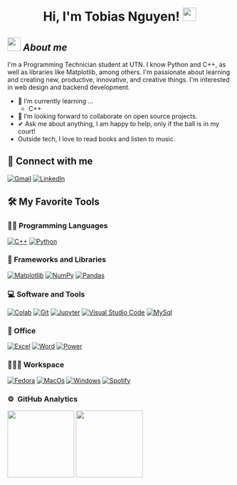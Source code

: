 <h1 align="center">
Hi, I'm Tobias Nguyen!
	<a href="https://github.com/HainZukk" target="_self">
		<img src="https://media.giphy.com/media/hvRJCLFzcasrR4ia7z/giphy.gif" width="30">
	</a>

## <img src="https://media.giphy.com/media/ObNTw8Uzwy6KQ/giphy.gif" width="30px">&nbsp;***About me***

I'm a Programming Technician student at UTN. I know Python and C++, as well as libraries like Matplotlib, among others. I'm passionate about learning and creating new, productive, innovative, and creative things.
I'm interested in web design and backend development.
- 🌱 I’m currently learning ...
  - C++
- 👯 I’m looking forward to collaborate on open source projects.
- ✔ Ask me about anything, I am happy to help, only if the ball is in my court!<br>
- Outside tech, I love to read books and listen to music.


 ## 🤝 Connect with me
<p align="left">
	<a href="dinoliu570@gmail.com"><img img src="https://img.shields.io/badge/Gmail-D14836?style=for-the-badge&logo=gmail&logoColor=white" alt="Gmail"/></a>
	<a href="https://www.linkedin.com/in/tobias-marcelo-nguyen-61496521b/"><img src="https://img.shields.io/badge/linkedin-%230077B5.svg?style=for-the-badge&logo=linkedin&logoColor=white" alt="LinkedIn"/></a>
</p>

## 🛠️ My Favorite Tools

### 👨‍💻 Programming Languages

<p>
    <a href="https://github.com/HainZukk"><img alt="C++" src="https://img.shields.io/badge/c++-%2300599C.svg?style=for-the-badge&logo=c%2B%2B&logoColor=white"></a>
    <a href="https://github.com/HainZukk"><img alt="Python" src="https://img.shields.io/badge/python-3670A0?style=for-the-badge&logo=python&logoColor=ffdd54"></a>
</p>

### 🧰 Frameworks and Libraries

<p>
    <a href="https://github.com/HainZukk"><img alt="Matplotlib" src="https://img.shields.io/badge/Matplotlib-%23ffffff.svg?style=for-the-badge&logo=Matplotlib&logoColor=black"></a>
    <a href="https://github.com/HainZukk"><img alt="NumPy" src="https://img.shields.io/badge/numpy-%23013243.svg?style=for-the-badge&logo=numpy&logoColor=white"></a>
    <a href="https://github.com/HainZukk"><img alt="Pandas" src="https://img.shields.io/badge/pandas-%23150458.svg?style=for-the-badge&logo=pandas&logoColor=white"></a>
</p>

### 💻 Software and Tools

<p>
    <a href="https://github.com/HainZukk"><img alt="Colab" src="https://img.shields.io/badge/Google%20Colab-%23F9A825.svg?style=for-the-badge&logo=googlecolab&logoColor=white"></a>
    <a href="https://github.com/HainZukk"><img alt="Git" src="https://img.shields.io/badge/git-%23F05033.svg?style=for-the-badge&logo=git&logoColor=white"></a>
    <a href="https://github.com/HainZukk"><img alt="Jupyter" src="https://img.shields.io/badge/jupyter-%23FA0F00.svg?style=for-the-badge&logo=jupyter&logoColor=white"></a>
    <a href="https://github.com/HainZukk"><img alt="Visual Studio Code" src="https://img.shields.io/badge/Visual%20Studio%20Code-0078d7.svg?style=for-the-badge&logo=visual-studio-code&logoColor=white"></a>
		<a href="https://github.com/HainZukk"><img alt="MySql" src="https://img.shields.io/badge/mysql-4479A1.svg?style=for-the-badge&logo=mysql&logoColor=white"></a>

</p>

### 🏢 Office
<p>
    <a href="https://github.com/HainZukk"><img alt="Excel" src="https://img.shields.io/badge/Microsoft_Excel-217346?style=for-the-badge&logo=microsoft-excel&logoColor=white"></a>
    <a href="https://github.com/HainZukk"><img alt="Word" src="https://img.shields.io/badge/Microsoft_Word-2B579A?style=for-the-badge&logo=microsoft-word&logoColor=white"></a>
    <a href="https://github.com/HainZukk"><img alt="Power" src="https://img.shields.io/badge/Microsoft_PowerPoint-B7472A?style=for-the-badge&logo=microsoft-powerpoint&logoColor=white"></a>
</p>

### 👨🏽‍💻 Workspace
<p>
    <a href="https://github.com/HainZukk"><img alt="Fedora" src="https://img.shields.io/badge/Fedora-294172?style=for-the-badge&logo=fedora&logoColor=white"></a>
    <a href="https://github.com/HainZukk"><img alt="MacOs" src="https://img.shields.io/badge/mac%20os-000000?style=for-the-badge&logo=macos&logoColor=F0F0F0"></a>
    <a href="https://github.com/HainZukk"><img alt="Windows" src="https://img.shields.io/badge/Windows-0078D6?style=for-the-badge&logo=windows&logoColor=white"></a>
    <a href="https://github.com/HainZukk"><img alt="Spotify" src="https://img.shields.io/badge/Spotify-1ED760?style=for-the-badge&logo=spotify&logoColor=white"></a>
</p>

### ⚙️ &nbsp;GitHub Analytics

<p align= "left">
  <img height= "150" src="https://github-readme-stats.vercel.app/api?username=HainZukk&theme=react&show_icons=true&include_all_commits=true" />
  <img height= "150" src="https://github-readme-stats.vercel.app/api/top-langs/?username=HainZukk&theme=react&layout=compact" />
</p>



